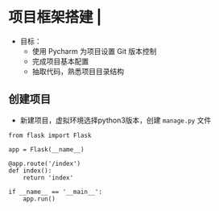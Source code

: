 # 项目框架搭建 \|

* 目标：
  * 使用 Pycharm 为项目设置 Git 版本控制
  * 完成项目基本配置
  * 抽取代码，熟悉项目目录结构

## 创建项目 <a id="&#x521B;&#x5EFA;&#x9879;&#x76EE;"></a>

* 新建项目，虚拟环境选择python3版本，创建 `manage.py` 文件

```text
from flask import Flask

app = Flask(__name__)

@app.route('/index')
def index():
    return 'index'

if __name__ == '__main__':
    app.run()
```

